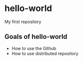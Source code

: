 # hello-world
My first repository

## Goals of **hello-world**
 - How to use the Github
 - How to use distributed repository
